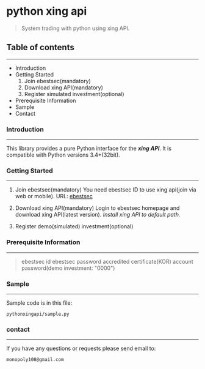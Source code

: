 # python xing api
> System trading with python using xing API.

## Table of contents
---
* Introduction
* Getting Started
  1. Join ebestsec(mandatory)
  2. Download xing API(mandatory)
  3. Register simulated investment(optional)
* Prerequisite Information
* Sample
* Contact

### Introduction
---
This library provides a pure Python interface for the ***xing API***.
It is compatible with Python versions 3.4+(32bit).

### Getting Started
---
1. Join ebestsec(mandatory)
You need ebestsec ID to use xing api(join via web or mobile). 
URL: [ebestsec](https://www.ebestsec.co.kr)

2. Download xing API(mandatory)
Login to ebestsec homepage and download xing API(latest version).
*Install xing API to default path.*

3. Register demo(simulated) investment(optional)

### Prerequisite Information
---
> ebestsec id
> ebestsec password
> accredited certificate(KOR)
> account password(demo investment: "0000")

### Sample
---
Sample code is in this file:
```
pythonxingapi/sample.py
```
### contact
---
If you have any questions or requests please send email to:
```
monopoly108@gmail.com
```